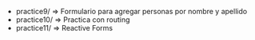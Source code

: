 


- practice9/  => Formulario para agregar personas por nombre y apellido
- practice10/ => Practica con routing
- practice11/ => Reactive Forms